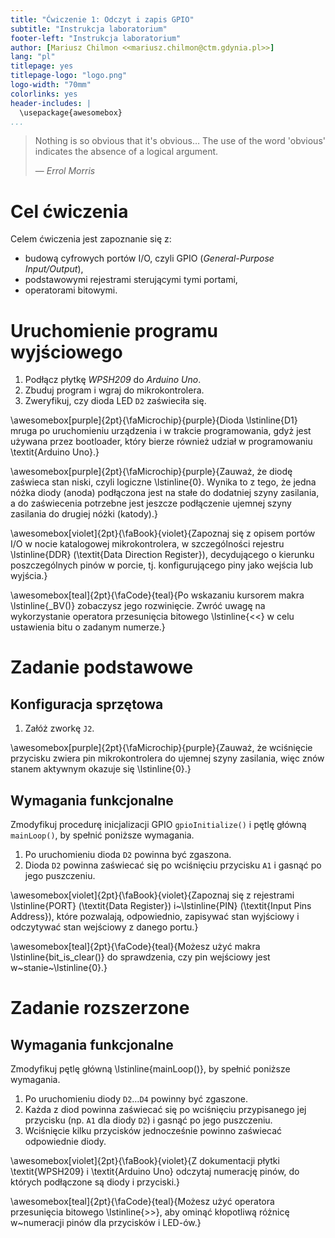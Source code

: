 ```yaml
---
title: "Ćwiczenie 1: Odczyt i zapis GPIO"
subtitle: "Instrukcja laboratorium"
footer-left: "Instrukcja laboratorium"
author: [Mariusz Chilmon <<mariusz.chilmon@ctm.gdynia.pl>>]
lang: "pl"
titlepage: yes
titlepage-logo: "logo.png"
logo-width: "70mm"
colorlinks: yes
header-includes: |
  \usepackage{awesomebox}
...
```


> Nothing is so obvious that it's obvious… The use of the word 'obvious' indicates the absence of a&nbsp;logical argument.
>
> — _Errol Morris_

# Cel ćwiczenia

Celem ćwiczenia jest zapoznanie się z:

* budową cyfrowych portów I/O, czyli GPIO (_General-Purpose Input/Output_),
* podstawowymi rejestrami sterującymi tymi portami,
* operatorami bitowymi.

# Uruchomienie programu wyjściowego

1. Podłącz płytkę _WPSH209_ do _Arduino Uno_.
1. Zbuduj program i wgraj do mikrokontrolera.
1. Zweryfikuj, czy dioda LED `D2` zaświeciła się.

\awesomebox[purple]{2pt}{\faMicrochip}{purple}{Dioda \lstinline{D1} mruga po uruchomieniu urządzenia i w trakcie programowania, gdyż jest używana przez bootloader, który bierze również udział w programowaniu \textit{Arduino Uno}.}

\awesomebox[purple]{2pt}{\faMicrochip}{purple}{Zauważ, że diodę zaświeca stan niski, czyli logiczne \lstinline{0}. Wynika to z tego, że jedna nóżka diody (anoda) podłączona jest na stałe do dodatniej szyny zasilania, a do zaświecenia potrzebne jest jeszcze podłączenie ujemnej szyny zasilania do drugiej nóżki (katody).}

\awesomebox[violet]{2pt}{\faBook}{violet}{Zapoznaj się z opisem portów I/O w nocie katalogowej mikrokontrolera, w szczególności rejestru \lstinline{DDR} (\textit{Data Direction Register}), decydującego o kierunku poszczególnych pinów w porcie, tj. konfigurującego piny jako wejścia lub wyjścia.}

\awesomebox[teal]{2pt}{\faCode}{teal}{Po wskazaniu kursorem makra \lstinline{_BV()} zobaczysz jego rozwinięcie. Zwróć uwagę na wykorzystanie operatora przesunięcia bitowego \lstinline{<<} w celu ustawienia bitu o zadanym numerze.}

# Zadanie podstawowe

## Konfiguracja sprzętowa

1. Załóż zworkę `J2`.

\awesomebox[purple]{2pt}{\faMicrochip}{purple}{Zauważ, że wciśnięcie przycisku zwiera pin mikrokontrolera do ujemnej szyny zasilania, więc znów stanem aktywnym okazuje się \lstinline{0}.}

## Wymagania funkcjonalne

Zmodyfikuj procedurę inicjalizacji GPIO `gpioInitialize()` i pętlę główną `mainLoop()`, by spełnić poniższe wymagania.

1. Po uruchomieniu dioda `D2` powinna być zgaszona.
1. Dioda `D2` powinna zaświecać się po wciśnięciu przycisku `A1` i gasnąć po jego puszczeniu.

\awesomebox[violet]{2pt}{\faBook}{violet}{Zapoznaj się z rejestrami \lstinline{PORT} (\textit{Data Register}) i~\lstinline{PIN} (\textit{Input Pins Address}), które pozwalają, odpowiednio, zapisywać stan wyjściowy i odczytywać stan wejściowy z danego portu.}

\awesomebox[teal]{2pt}{\faCode}{teal}{Możesz użyć makra \lstinline{bit_is_clear()} do sprawdzenia, czy pin wejściowy jest w~stanie~\lstinline{0}.}

# Zadanie rozszerzone

## Wymagania funkcjonalne

Zmodyfikuj pętlę główną \lstinline{mainLoop()}, by spełnić poniższe wymagania.

1. Po uruchomieniu diody `D2`…`D4` powinny być zgaszone.
1. Każda z diod powinna zaświecać się po wciśnięciu przypisanego jej przycisku (np. `A1` dla diody `D2`) i gasnąć po jego puszczeniu.
1. Wciśnięcie kilku przycisków jednocześnie powinno zaświecać odpowiednie diody.

\awesomebox[violet]{2pt}{\faBook}{violet}{Z dokumentacji płytki \textit{WPSH209} i \textit{Arduino Uno} odczytaj numerację pinów, do których podłączone są diody i przyciski.}

\awesomebox[teal]{2pt}{\faCode}{teal}{Możesz użyć operatora przesunięcia bitowego \lstinline{>>}, aby ominąć kłopotliwą różnicę w~numeracji pinów dla przycisków i LED-ów.}
